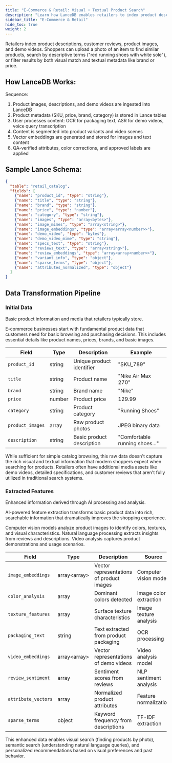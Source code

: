 ```yaml
---
title: "E-Commerce & Retail: Visual + Textual Product Search"
description: "Learn how LanceDB enables retailers to index product descriptions, customer reviews, product images, and demo videos for powerful visual and textual product search capabilities."
sidebar_title: "E-Commerce & Retail"
hide_toc: true
weight: 2
---
```


Retailers index product descriptions, customer reviews, product images, and demo videos. Shoppers can upload a photo of an item to find similar products, search by descriptive terms ("red running shoes with white sole"), or filter results by both visual match and textual metadata like brand or price.

## How LanceDB Works:

Sequence:
1. Product images, descriptions, and demo videos are ingested into LanceDB
2. Product metadata (SKU, price, brand, category) is stored in Lance tables
3. User processes content: OCR for packaging text, ASR for demo videos, voice query transcription
4. Content is segmented into product variants and video scenes
5. Vector embeddings are generated and stored for images and text content
6. QA-verified attributes, color corrections, and approved labels are applied

## Sample Lance Schema:

```json
{
  "table": "retail_catalog",
  "fields": [
    {"name": "product_id", "type": "string"},
    {"name": "title", "type": "string"},
    {"name": "brand", "type": "string"},
    {"name": "price", "type": "number"},
    {"name": "category", "type": "string"},
    {"name": "images", "type": "array<bytes>"},
    {"name": "image_mimes", "type": "array<string>"},
    {"name": "image_embeddings", "type": "array<array<number>>"},
    {"name": "demo_video", "type": "bytes"},
    {"name": "demo_video_mime", "type": "string"},
    {"name": "specs_text", "type": "string"},
    {"name": "reviews_text", "type": "array<string>"},
    {"name": "review_embeddings", "type": "array<array<number>>"},
    {"name": "variant_info", "type": "object"},
    {"name": "sparse_terms", "type": "object"},
    {"name": "attributes_normalized", "type": "object"}
  ]
}
```

## Data Transformation Pipeline

### Initial Data
Basic product information and media that retailers typically store.

E-commerce businesses start with fundamental product data that customers need for basic browsing and purchasing decisions. This includes essential details like product names, prices, brands, and basic images. 

| Field | Type | Description | Example |
|-------|------|-------------|---------|
| `product_id` | string | Unique product identifier | "SKU_789" |
| `title` | string | Product name | "Nike Air Max 270" |
| `brand` | string | Brand name | "Nike" |
| `price` | number | Product price | 129.99 |
| `category` | string | Product category | "Running Shoes" |
| `product_images` | array<bytes> | Raw product photos | JPEG binary data |
| `description` | string | Basic product description | "Comfortable running shoes..." |

While sufficient for simple catalog browsing, this raw data doesn't capture the rich visual and textual information that modern shoppers expect when searching for products. Retailers often have additional media assets like demo videos, detailed specifications, and customer reviews that aren't fully utilized in traditional search systems.

### Extracted Features
Enhanced information derived through AI processing and analysis.

AI-powered feature extraction transforms basic product data into rich, searchable information that dramatically improves the shopping experience. 

Computer vision models analyze product images to identify colors, textures, and visual characteristics. Natural language processing extracts insights from reviews and descriptions. Video analysis captures product demonstrations and usage scenarios. 

| Field | Type | Description | Source |
|-------|------|-------------|---------|
| `image_embeddings` | array<array<number>> | Vector representations of product images | Computer vision model |
| `color_analysis` | array<string> | Dominant colors detected | Image color extraction |
| `texture_features` | array<number> | Surface texture characteristics | Image texture analysis |
| `packaging_text` | string | Text extracted from product packaging | OCR processing |
| `video_embeddings` | array<array<number>> | Vector representations of demo videos | Video analysis model |
| `review_sentiment` | array<number> | Sentiment scores from reviews | NLP sentiment analysis |
| `attribute_vectors` | array<number> | Normalized product attributes | Feature normalization |
| `sparse_terms` | object | Keyword frequency from descriptions | TF-IDF extraction |

This enhanced data enables visual search (finding products by photo), semantic search (understanding natural language queries), and personalized recommendations based on visual preferences and past behavior.